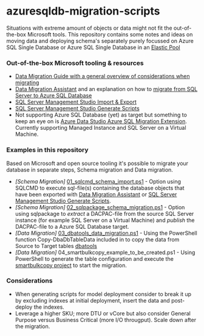 # azuresqldb-migration-scripts
Situations with extreme amount of objects or data might not fit the out-of-the-box Microsoft tools. 
This repository contains some notes and ideas on moving data and deploying schema's separately purely focussed on Azure SQL Single Database or Azure SQL Single Database in an [Elastic Pool](https://docs.microsoft.com/en-us/azure/azure-sql/database/elastic-pool-overview)

### Out-of-the-box Microsoft tooling & resources
* [Data Migration Guide with a general overview of considerations when migrating](https://docs.microsoft.com/en-us/azure/azure-sql/migration-guides/database/sql-server-to-sql-database-overview)
* [Data Migration Assistant](https://docs.microsoft.com/en-us/sql/dma/dma-overview) and an explanation on how to [migrate from SQL Server to Azure SQL Database](https://docs.microsoft.com/en-us/sql/dma/dma-migrateonpremsqltosqldb)
* [SQL Server Management Studio Import & Export](https://docs.microsoft.com/en-us/sql/integration-services/import-export-data/start-the-sql-server-import-and-export-wizard)
* [SQL Server Management Studio Generate Scripts](https://docs.microsoft.com/en-us/sql/ssms/tutorials/scripting-ssms?view=sql-server-ver15)
* Not supporting Azure SQL Database (yet) as target but something to keep an eye on is [Azure Data Studio Azure SQL Migration Extension](https://docs.microsoft.com/en-us/azure/dms/migration-using-azure-data-studio). Currently supporting Managed Instance and SQL Server on a Virtual Machine.

### Examples in this repository
Based on Microsoft and open source tooling it's possible to migrate your database in separate steps, Schema migration and Data migration. 
* _[Schema Migration]_ [01_sqlcmd_schema_import.ps1](https://github.com/Ventilios/azuresqldb-migration-scripts/blob/main/01_sqlcmd_schema_import.ps1) - Option using SQLCMD to execute sql-file(s) containing the database objects that have been exported with [Data Migration Assistant](https://docs.microsoft.com/en-us/sql/dma/dma-overview) or [SQL Server Management Studio Generate Scripts](https://docs.microsoft.com/en-us/sql/ssms/tutorials/scripting-ssms?view=sql-server-ver15).  
* _[Schema Migration]_ [02_sqlpackage_schema_migration.ps1](https://github.com/Ventilios/azuresqldb-migration-scripts/blob/main/02_sqlpackage_schema_migration.ps1) - Option using sqlpackage to _extract_ a DACPAC-file from the source SQL Server instance (for example SQL Server on a Virtual Machine) and _publish_ the DACPAC-file to a Azure SQL Database target.
* _[Data Migration]_ [03_dbatools_data_migration.ps1](https://github.com/Ventilios/azuresqldb-migration-scripts/blob/main/03_dbatools_data_migration.ps1) - Using the PowerShell function Copy-DbaDbTableData included in to copy the data from Source to Target tables [dbatools](https://dbatools.io)
* _[Data Migration]_ 04_smartbulkcopy_example_to_be_created.ps1 - Using PowerShell to generate the table configuration and execute the [smartbulkcopy project](https://github.com/Azure-Samples/smartbulkcopy) to start the migration.

### Considerations
* When generating scripts for model deployment consider to break it up by excluding indexes at initial deployment, insert the data and post-deploy the indexes.
* Leverage a higher SKU; more DTU or vCore but also consider General Purpose versus Business Critical (more I/O througput). Scale down after the migration.
